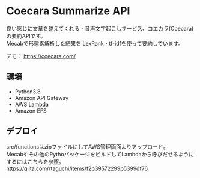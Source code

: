 # Coecara Summarize API

良い感じに文章を整えてくれる・音声文字起こしサービス、コエカラ(Coecara)の要約APIです。  
Mecabで形態素解析した結果を LexRank・tf-idfを使って要約しています。  

デモ： https://coecara.com/


## 環境
- Python3.8
- Amazon API Gateway
- AWS Lambda
- Amazon EFS


## デプロイ
src/functionsはzipファイルにしてAWS管理画面よりアップロード。  
Mecabやその他のPythoパッケージをビルドしてLambdaから呼びだせるようにするにはこちらを参照。  
https://qiita.com/rtaguchi/items/f2b39572299b5399df76

